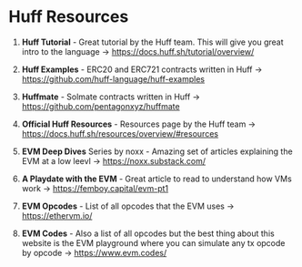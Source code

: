 # Huff Resources

1. **Huff Tutorial** - Great tutorial by the Huff team. This will give you great intro to the language -> https://docs.huff.sh/tutorial/overview/

2. **Huff Examples** - ERC20 and ERC721 contracts written in Huff -> https://github.com/huff-language/huff-examples

3. **Huffmate** - Solmate contracts written in Huff -> https://github.com/pentagonxyz/huffmate 

3. **Official Huff Resources** - Resources page by the Huff team -> https://docs.huff.sh/resources/overview/#resources 

4. **EVM Deep Dives** Series by noxx - Amazing set of articles explaining the EVM at a low leevl -> https://noxx.substack.com/

5. **A Playdate with the EVM** - Great article to read to understand how VMs work -> https://femboy.capital/evm-pt1

6. **EVM Opcodes** - List of all opcodes that the EVM uses -> https://ethervm.io/

7. **EVM Codes** - Also a list of all opcodes but the best thing about this website is the EVM playground where you can simulate any tx opcode by opcode -> https://www.evm.codes/

